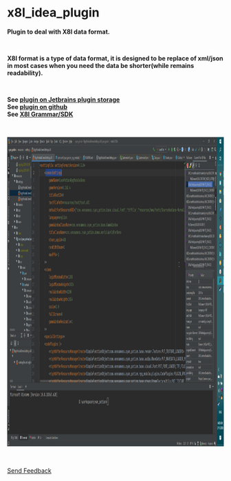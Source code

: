 # x8l_idea_plugin
<p><b>Plugin to deal with X8l data format.</b></p>
<br/>
<p>
  <b>
      X8l format is a type of data format, it is designed to be replace of xml/json in most cases when you need the data be shorter(while remains readability).
  </b>
</p>
<br/>
<p>
  <b>
      See <a href="https://plugins.jetbrains.com/plugin/13915-x8l">plugin on Jetbrains plugin storage</a><br/>
      See <a href="https://github.com/XenoAmess/x8l_idea_plugin">plugin on github</a><br/>
      See <a href="https://github.com/cyanpotion/x8l">X8l Grammar/SDK</a><br/>
  </b>
</p>
<br/>
<p><img src="https://raw.githubusercontent.com/XenoAmess/x8l_idea_plugin/master/pictures/screenshot.png" width="1080" height="720" alt="screenshot.png"/></p>
<br/>
<p><a href="https://github.com/XenoAmess/x8l_idea_plugin/issues">Send Feedback</a></p>
